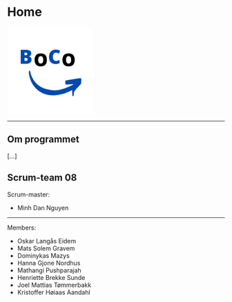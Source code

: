 # Home
<img src="uploads/5e918101004f8fa7c6f1a205d0b55b63/BoCo.png" width="200" height="200">

___
## Om programmet
[...]


## Scrum-team 08
Scrum-master:
- Minh Dan Nguyen
___
Members:
- Oskar Langås Eidem
- Mats Solem Gravem
- Dominykas Mazys
- Hanna Gjone Nordhus
- Mathangi Pushparajah
- Henriette Brekke Sunde
- Joel Mattias Tømmerbakk
- Kristoffer Høiaas Aandahl




